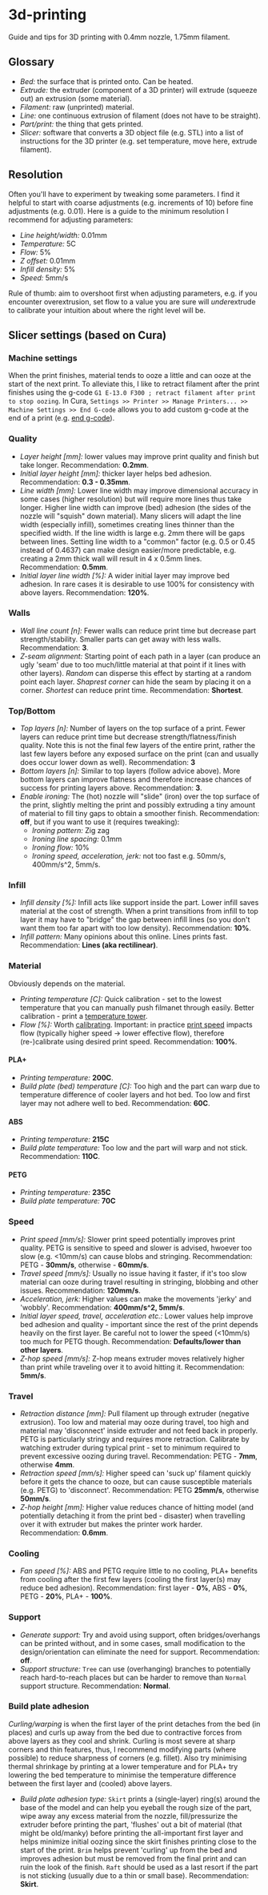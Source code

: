 # 3d-printing

Guide and tips for 3D printing with 0.4mm nozzle, 1.75mm filament.

## Glossary

 - *Bed:* the surface that is printed onto. Can be heated.
 - *Extrude:* the extruder (component of a 3D printer) will extrude (squeeze out) an extrusion (some material).
 - *Filament:* raw (unprinted) material.
 - *Line:* one continuous extrusion of filament (does not have to be straight).
 - *Part/print:* the thing that gets printed.
 - *Slicer:* software that converts a 3D object file (e.g. STL) into a list of instructions for the 3D printer (e.g. set temperature, move here, extrude filament).

## Resolution
Often you'll have to experiment by tweaking some parameters. I find it helpful to start with coarse adjustments (e.g. increments of 10) before fine adjustments (e.g. 0.01). Here is a guide to the minimum resolution I recommend for adjusting parameters:
 - *Line height/width:* 0.01mm
 - *Temperature:* 5C
 - *Flow:* 5%
 - *Z offset:* 0.01mm
 - *Infill density:* 5%
 - *Speed:* 5mm/s

Rule of thumb: aim to overshoot first when adjusting parameters, e.g. if you encounter overextrusion, set flow to a value you are sure will *under*extrude to calibrate your intuition about where the right level will be.

## Slicer settings (based on Cura)

### Machine settings
When the print finishes, material tends to ooze a little and can ooze at the start of the next print. To alleviate this, I like to retract filament after the print finishes using the g-code `G1 E-13.0 F300 ; retract filament after print to stop oozing`. In Cura, `Settings >> Printer >> Manage Printers... >> Machine Settings >> End G-code` allows you to add custom g-code at the end of a print (e.g. [end g-code](end_gcode.txt)).

### Quality
 - *Layer height [mm]:* lower values may improve print quality and finish but take longer. Recommendation: **0.2mm**.
 - *Initial layer height [mm]:* thicker layer helps bed adhesion. Recommendation: **0.3 - 0.35mm**.
 - *Line width [mm]:* Lower line width may improve dimensional accuracy in some cases (higher resolution) but will require more lines thus take longer. Higher line width can improve (bed) adhesion (the sides of the nozzle will "squish" down material). Many slicers will adapt the line width (especially infill), sometimes creating lines thinner than the specified width. If the line width is large e.g. 2mm there will be gaps between lines. Setting line width to a "common" factor (e.g. 0.5 or 0.45 instead of 0.4637) can make design easier/more predictable, e.g. creating a 2mm thick wall will result in 4 x 0.5mm lines. Recommendation: **0.5mm**.
 - *Initial layer line width [%]:* A wider initial layer may improve bed adhesion. In rare cases it is desirable to use 100% for consistency with above layers. Recommendation: **120%**.

### Walls

 - *Wall line count [n]:* Fewer walls can reduce print time but decrease part strength/stability. Smaller parts can get away with less walls. Recommendation: **3**.
 - *Z-seam alignment:* Starting point of each path in a layer (can produce an ugly 'seam' due to too much/little material at that point if it lines with other layers). *Random* can disperse this effect by starting at a random point each layer. *Shaprest corner* can hide the seam by placing it on a corner. *Shortest* can reduce print time. Recommendation: **Shortest**.

### Top/Bottom

 - *Top layers [n]:* Number of layers on the top surface of a print. Fewer layers can reduce print time but decrease strength/flatness/finish quality. Note this is not the final few layers of the entire print, rather the last few layers before any exposed surface on the print (can and usually does occur lower down as well). Recommendation: **3**
 - *Bottom layers [n]:* Similar to top layers (follow advice above). More bottom layers can improve flatness and therefore increase chances of success for printing layers above. Recommendation: **3**.
 - *Enable ironing:* The (hot) nozzle will "slide" (iron) over the top surface of the print, slightly melting the print and possibly extruding a tiny amount of material to fill tiny gaps to obtain a smoother finish. Recommendation: **off**, but if you want to use it (requires tweaking):
    - *Ironing pattern:* Zig zag
    - *Ironing line spacing:* 0.1mm
    - *Ironing flow:* 10%
    - *Ironing speed, acceleration, jerk:* not too fast e.g. 50mm/s, 400mm/s^2, 5mm/s.

### Infill

 - *Infill density [%]:* Infill acts like support inside the part. Lower infill saves material at the cost of strength. When a print transitions from infill to top layer it may have to "bridge" the gap between infill lines (so you don't want them too far apart with too low density). Recommendation: **10%**.
 - *Infill pattern:* Many opinions about this online. Lines prints fast. Recommendation: **Lines (aka rectilinear)**.

### Material
Obviously depends on the material.
 - *Printing temperature [C]:* Quick calibration - set to the lowest temperature that you can manually push filmanet through easily. Better calibration - print a [temperature tower](https://www.thingiverse.com/thing:2729076).
 - *Flow [%]:* Worth [calibrating](https://3dprintbeginner.com/artillery-sidewinder-x1-calibration-guide). Important: in practice [print speed](#speed) impacts flow (typically higher speed -> lower effective flow), therefore (re-)calibrate using desired print speed. Recommendation: **100%**.
#### PLA+
 - *Printing temperature:* **200C**.
 - *Build plate (bed) temperature [C]:* Too high and the part can warp due to temperature difference of cooler layers and hot bed. Too low and first layer may not adhere well to bed.  Recommendation: **60C**.
#### ABS
- *Printing temperature:* **215C**
- *Build plate temperature:* Too low and the part will warp and not stick. Recommendation: **110C**.
#### PETG
- *Printing temperature:* **235C**
- *Build plate temperature:* **70C**

### Speed
 - *Print speed [mm/s]:* Slower print speed potentially improves print quality. PETG is sensitive to speed and slower is advised, hwoever too slow (e.g. <10mm/s) can cause blobs and stringing. Recommendation: PETG - **30mm/s**, otherwise - **60mm/s**.
 - *Travel speed [mm/s]:* Usually no issue having it faster, if it's too slow material can ooze during travel resulting in stringing, blobbing and other issues. Recommendation: **120mm/s**.
 - *Acceleration, jerk:* Higher values can make the movements 'jerky' and 'wobbly'. Recommendation: **400mm/s^2, 5mm/s**.
 - *Initial layer speed, travel, acceleration etc.:* Lower values help improve bed adhesion and quality - important since the rest of the print depends heavily on the first layer. Be careful not to lower the speed (<10mm/s) too much for PETG though. Recommendation: **Defaults/lower than other layers**.
 - *Z-hop speed [mm/s]:* Z-hop means extruder moves relatively higher than print while traveling over it to avoid hitting it. Recommendation: **5mm/s**.

### Travel
 - *Retraction distance [mm]:* Pull filament up through extruder (negative extrusion). Too low and material may ooze during travel, too high and material may 'disconnect' inside extruder and not feed back in properly. PETG is particularly stringy and requires more retraction. Calibrate by watching extruder during typical print - set to minimum required to prevent excessive oozing during travel. Recommendation: PETG - **7mm**, otherwise **4mm**.
 - *Retraction speed [mm/s]:* Higher speed can 'suck up' filament quickly before it gets the chance to ooze, but can cause susceptible materials (e.g. PETG) to 'disconnect'. Recommendation: PETG **25mm/s**, otherwise **50mm/s**.
 - *Z-hop height [mm]:* Higher value reduces chance of hitting model (and potentially detaching it from the print bed - disaster) when travelling over it with extruder but makes the printer work harder. Recommendation: **0.6mm**.

### Cooling
 - *Fan speed [%]:* ABS and PETG require little to no cooling, PLA+ benefits from cooling after the first few layers (cooling the first layer(s) may reduce bed adhesion). Recommendation: first layer - **0%**, ABS - **0%**, PETG - **20%**, PLA+ - **100%**.

### Support
 - *Generate support:* Try and avoid using support, often bridges/overhangs can be printed without, and in some cases, small modification to the design/orientation can eliminate the need for support. Recommendation: **off**.
 - *Support structure:* `Tree` can use (overhanging) branches to potentially reach hard-to-reach places but can be harder to remove than `Normal` support structure. Recommendation: **Normal**.

### Build plate adhesion
*Curling/warping* is when the first layer of the print detaches from the bed (in places) and curls up away from the bed due to contractive forces from above layers as they cool and shrink. Curling is most severe at sharp corners and thin features, thus, I recommend modifying parts (where possible) to reduce sharpness of corners (e.g. fillet). Also try minimising thermal shrinkage by printing at a lower temperature and for PLA+ try lowering the bed temperature to minimise the temperature difference between the first layer and (cooled) above layers. 

 - *Build plate adhesion type:* `Skirt` prints a (single-layer) ring(s) around the base of the model and can help you eyeball the rough size of the part, wipe away any excess material from the nozzle, fill/pressurize the extruder before printing the part, 'flushes' out a bit of material (that might be old/manky) before printing the all-important first layer and helps minimize initial oozing since the skirt finishes printing close to the start of the print. `Brim` helps prevent 'curling' up from the bed and improves adhesion but must be removed from the final print and can ruin the look of the finish. `Raft` should be used as a last resort if the part is not sticking (usually due to a thin or small base). Recommendation: **Skirt**.
